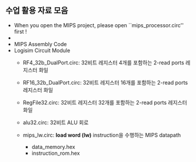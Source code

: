 ## 수업 활용 자료 모음

- When you open the MIPS project, please open ``mips_processor.circ'' first !
- 
- MIPS Assembly Code
- Logisim Circuit Module
    - RF4_32b_DualPort.circ: 32비트 레지스터 4개를 포함하는 2-read ports 레지스터 화일
    - RF16_32b_DualPort.circ: 32비트 레지스터 16개를 포함하는 2-read ports 레지스터 화일
    - RegFile32.circ: 32비트 레지스터 32개를 포함하는 2-read ports 레지스터 화일
    
    - alu32.circ: 32비트 ALU 회로
    - mips_lw.circ: **load word (lw)** instruction을 수행하는 MIPS datapath
        - data_memory.hex
        - instruction_rom.hex

    
